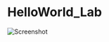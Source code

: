 # HelloWorld_Lab
![Screenshot](https://github.com/leonikaandreeva96/HelloWorld_Lab/tree/master/pictures/Безымянный.jpg)
